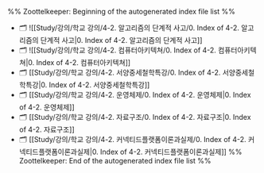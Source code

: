 %% Zoottelkeeper: Beginning of the autogenerated index file list  %%
- 🗂️ ![[Study/강의/학교 강의/4-2. 알고리즘의 단계적 사고/0. Index of 4-2. 알고리즘의 단계적 사고|0. Index of 4-2. 알고리즘의 단계적 사고]]
- 🗂️ ![[Study/강의/학교 강의/4-2. 컴퓨터아키텍쳐/0. Index of 4-2. 컴퓨터아키텍쳐|0. Index of 4-2. 컴퓨터아키텍쳐]]
- 🗂️ [[Study/강의/학교 강의/4-2. 서양중세철학특강/0. Index of 4-2. 서양중세철학특강|0. Index of 4-2. 서양중세철학특강]]
- 🗂️ [[Study/강의/학교 강의/4-2. 운영체제/0. Index of 4-2. 운영체제|0. Index of 4-2. 운영체제]]
- 🗂️ [[Study/강의/학교 강의/4-2. 자료구조/0. Index of 4-2. 자료구조|0. Index of 4-2. 자료구조]]
- 🗂️ [[Study/강의/학교 강의/4-2. 커넥티드플랫폼이론과실제/0. Index of 4-2. 커넥티드플랫폼이론과실제|0. Index of 4-2. 커넥티드플랫폼이론과실제]]
%% Zoottelkeeper: End of the autogenerated index file list  %%
